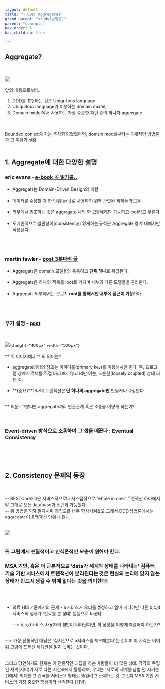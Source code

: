 ```yaml
---
layout: default
title: "• DDD: Aggregate1"
grand_parent: "study(방법론)"
parent: "concepts"
nav_order: 5
has_children: true

---
```


## Aggregate?
<br><br>
![](https://flowframework.readthedocs.io/en/stable/_images/DomainModel-5.png)
<br><br>
앞의 내용으로부터..
1. DDD를 표현하는 것은 Ubiquitous language
2. Ubiquitous language가 이용하는 domain model,
3. Domain model에서 사용하는 가장 중요한 패턴 중의 하나가 aggregate

<br><br>Bounded context까지는 추상화 되었었다면, domain model부터는 구체적인 방법론과 그 이유가 생김.
<br><br>

## 1. Aggregate에 대한 다양한 설명
### **eric evans - [e-book 꼭 읽기를..](https://books.google.co.kr/books?id=xColAAPGubgC&pg=PA511&lpg=PA511&dq=A+cluster+of+associated+objects+that+are+treated+as+a+unit+for+the+purpose+of+data+changes.&source=bl&ots=qbZEdiVJ5t&sig=ACfU3U2sE4hUCs2sC8ZNdG_K3epyZNQQAQ&hl=en&sa=X&ved=2ahUKEwiT5bHB457mAhUGa94KHVEWAxQQ6AEwBHoECAoQAQ#v=onepage&q=A%20cluster%20of%20associated%20objects%20that%20are%20treated%20as%20a%20unit%20for%20the%20purpose%20of%20data%20changes.&f=false)**
* Aggregate는 Domain-Driven Design의 패턴
<br><br>
* 데이터를 수정할 때 한 단위(unit)로 사용하기 위한 관련된 객체들의 모음
<br><br>
* 외부에서 참조하는 것은 aggregate 내의 한 모델에게만 가능하고 root라고 부른다
<br><br>
* 도메인적으로 일관성이(consistency) 있게하는 규칙은 Aggregate 경계 내에서만 적용된다.
<br><br><br><br>

### **martin fawler - [post 3분따리 글](https://martinfowler.com/bliki/DDD_Aggregate.html)**
* Aggregate은 domain 모델들의 묶음이고 **단위 하나**로 취급된다.
<br><br>
* Aggregate은 하나의 객체를 root로 가지며 내부의 다른 모델들을 관리한다.
<br><br>
* Aggregate 외부에서는 오로지 **root를 통해서만 내부에 접근이 가능**하다.
<br><br><br><br>

### **부가 설명 - [post](https://www.infoq.com/articles/microservices-aggregates-events-cqrs-part-1-richardson/)**
<br><br>
![](https://res.infoq.com/articles/microservices-aggregates-events-cqrs-part-1-richardson/en/resources/figure3.jpg){:height="400px" width="300px"}
<br><br>
** 위 이미지에서 '?'의 의미는?

* aggregate끼리의 참조는 아이디를(primary key)를 이용해서만 한다. 즉, 프로그램 상에서 객체를 직접 바라보지 않고 id만 아는, 느슨한(loosely coupled) 상태 라는 것.
<br><br>
* **(중요)**하나의 트랜잭션은 **단 하나의 aggregate만** 만들거나 수정한다.
<br><br>

** 의문: 그렇다면 aggregate끼리 연관관계 혹은 소통을 어떻게 하는가?
<br><br><br>
### **Event-driven 방식으로 소통하여 그 갭을 메꾼다 : Eventual Consistency**
<br><br><br>

## 2. Consistency 문제의 등장
<br><br>
-- BESTCare2.0은 서비스적으로나 시스템적으로 'whole in one.' 트랜잭션 하나에서 말 그대로 모든 database가 접근이 가능했다.
<br>
-- 위 방법은 익히 알다시피 복잡도를 너무 향상시켜왔고 그래서 DDD 방법론에서는 aggregate이 트랜잭션 단위가 된다.
<br><br><br>
![](https://pbs.twimg.com/media/D0nSD7yX0AAru3t.jpg)
<br><br>
### 위 그림에서 본질적이고 **인식론적인** 모순이 읽혀야 한다.
### MSA 기반, 혹은 더 근본적으로 **'data가 세계의 상태를 나타내는'** 컴퓨터 기술 기반 서비스에서 트랜잭션이 분리된다는 것은 현실의 논리에 맞지 않는 상태가 반드시 생길 수 밖에 없다는 것을 의미한다!
<br><br>
* 의료 HIS 기준에서의 문제 - a 서비스가 오더를 생성하고 얼마 지나야만 다른 b,c,d 서비스의 상태가 '진료를 본 상태' 등등으로 바뀐다.
<br><br>
--> b,c,d 서비스 사용자의 불만이 나타난다면, 이 상황을 어떻게 해결해야 하는가?
<br>
--> 가장 전통적인 대답은 '실시간으로 a서비스를 체크해본다'는 것이며 이 시각은 이미 위 그림에 드러난 세계관을 읽지 못하는 것이다.
<br><br><br>
그리고 당연하게도 현재는 이 전통적인 대답을 하는 사람들이 더 많은 상태. 각각의 독립된 세계(서버)가 서로 다른 시간축에서 활동하며, 우리는 '서로의 세계를 침범 안 시키는 선에서' 최대한 그 간극을 서비스의 형태로 줄일려고 노력하는 것. 그것이 MSA 기반 서비스의 가장 중요한 핵심이라 생각한다.(기범)

